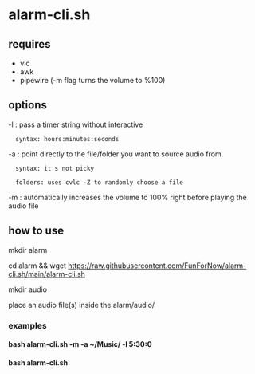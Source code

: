 # alarm-cli.sh

## requires
- vlc
- awk
- pipewire (-m flag turns the volume to %100)

## options
-l  : pass a timer string without interactive 
      
      syntax: hours:minutes:seconds

-a  : point directly to the file/folder you want to source audio from.
      
      syntax: it's not picky
      
      folders: uses cvlc -Z to randomly choose a file
      
-m  : automatically increases the volume to 100% right before playing the audio file
      

## how to use
mkdir alarm

cd alarm && wget https://raw.githubusercontent.com/FunForNow/alarm-cli.sh/main/alarm-cli.sh

mkdir audio

place an audio file(s) inside the alarm/audio/ 

### examples

#### bash alarm-cli.sh -m -a ~/Music/ -l 5:30:0
#### bash alarm-cli.sh 

